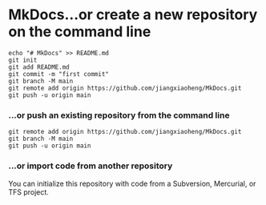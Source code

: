 # MkDocs…or create a new repository on the command line



```
echo "# MkDocs" >> README.md
git init
git add README.md
git commit -m "first commit"
git branch -M main
git remote add origin https://github.com/jiangxiaoheng/MkDocs.git
git push -u origin main
```

### …or push an existing repository from the command line



```
git remote add origin https://github.com/jiangxiaoheng/MkDocs.git
git branch -M main
git push -u origin main
```

### …or import code from another repository

You can initialize this repository with code from a Subversion, Mercurial, or TFS project.
